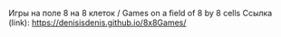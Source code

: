 Игры на поле 8 на 8 клеток / Games on a field of 8 by 8 cells
Ссылка (link):
https://denisisdenis.github.io/8x8Games/

